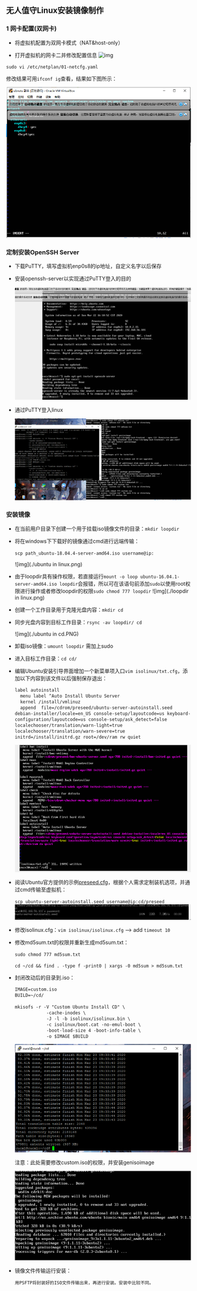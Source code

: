 ## 无人值守Linux安装镜像制作

### 1 网卡配置(双网卡)

- 将虚拟机配置为双网卡模式（NAT&host-only）



- 打开虚拟机的网卡二并修改配置信息
![img](./net.png 'ok')

```
sudo vi /etc/netplan/01-netcfg.yaml
```


修改结果可用`ifconf ig`查看，结果如下图所示：

![img](./2net.png 'ok')

### 定制安装OpenSSH Server

- 下载PuTTY，填写虚拟机enp0s8的ip地址，自定义名字以后保存


- 安装openssh-server以实现通过PuTTY登入的目的

  ![img](./openssh.png 'ok')

- 通过PuTTY登入linux

  ![img](./login.png 'ok')

### 安装镜像

- 在当前用户目录下创建一个用于挂载iso镜像文件的目录：`mkdir loopdir`

- 将在windows下下载好的镜像通过cmd进行远端传输：

  `scp path_ubuntu-18.04.4-server-amd64.iso username@ip:`

  ![img](./ubuntu in linux.png)

- 由于loopdir具有操作权限，若直接运行`mount -o loop ubuntu-16.04.1-server-amd64.iso loopdir`会报错，所以可在该语句前添加`sudo`以使用root权限进行操作或者修改loopdir的权限`sudo chmod 777 loopdir`
  ![img](./loopdir in linux.png)
- 创建一个工作目录用于克隆光盘内容：`mkdir cd`

- 同步光盘内容到目标工作目录：`rsync -av loopdir/ cd`

  ![img](./ubuntu in cd.PNG)

- 卸载iso镜像：`umount loopdir` 需加上sudo

- 进入目标工作目录：`cd cd/`

- 编辑Ubuntu安装引导界面增加一个新菜单项入口`vim isolinux/txt.cfg`，添加以下内容到该文件以后强制保存退出：

  ```
  label autoinstall
    menu label ^Auto Install Ubuntu Server
    kernel /install/vmlinuz
    append  file=/cdrom/preseed/ubuntu-server-autoinstall.seed debian-installer/locale=en_US console-setup/layoutcode=us keyboard-configuration/layoutcode=us console-setup/ask_detect=false localechooser/translation/warn-light=true localechooser/translation/warn-severe=true initrd=/install/initrd.gz root=/dev/ram rw quiet
  ```
  ![img](./cfg.PNG)
- 阅读Ubuntu官方提供的示例[preseed.cfg](https://help.ubuntu.com/lts/installation-guide/example-preseed.txt)，根据个人需求定制装机选项，并通过cmd传输至虚拟机：

  `scp ubuntu-server-autoinstall.seed username@ip:cd/preseed`
  ![img](./PRESEED.PNG)

- 修改isolinux.cfg：`vim isolinux/isolinux.cfg`  -->  add `timeout 10`

- 修改md5sum.txt的权限并重新生成md5sum.txt：

  `sudo chmod 777 md5sum.txt`

  `cd ~/cd && find . -type f -print0 | xargs -0 md5sum > md5sum.txt`

- 封闭改动后的目录到.iso：

  ```
  IMAGE=custom.iso
  BUILD=~/cd/
  
  mkisofs -r -V "Custom Ubuntu Install CD" \
              -cache-inodes \
              -J -l -b isolinux/isolinux.bin \
              -c isolinux/boot.cat -no-emul-boot \
              -boot-load-size 4 -boot-info-table \
              -o $IMAGE $BUILD
  ```

  ![img](./customISO.PNG)

  注意：此处需要修改custom.iso的权限，并安装genisoimage

  ![image11](./precustomISO.PNG)
- 镜像文件传输运行安装：

  ```
  用PSFTP将封装好的ISO文件传输出来，再进行安装。安装中比较不同。
